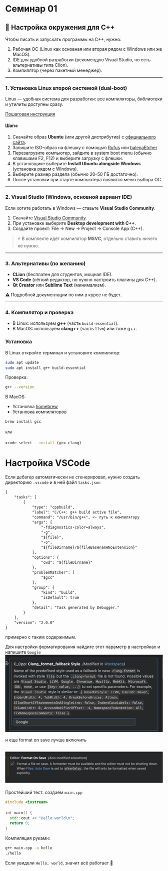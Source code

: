 # Семинар 01

## 🔧 Настройка окружения для C++

Чтобы писать и запускать программы на C++, нужно:

1. Рабочая ОС (Linux как основная или вторая рядом с Windows или же MacOS).
2. IDE для удобной разработки (рекомендую Visual Studio, но есть альтернативы типа Clion).
3. Компилятор (через пакетный менеджер).

---

### 1. Установка Linux второй системой (dual-boot)

Linux — удобная система для разработки: все компиляторы, библиотеки и утилиты доступны сразу.

[Пошаговая инструкция](https://ubuntu.com/tutorials/install-ubuntu-desktop#1-overview)

#### Шаги:

1. Скачайте образ **Ubuntu** (или другой дистрибутив) с [официального сайта](https://ubuntu.com/download/desktop).
2. Запишите ISO-образ на флешку с помощью [Rufus](https://rufus.ie/) или [balenaEtcher](https://etcher.balena.io)
3. Перезагрузите компьютер, зайдите в system boot menu (обычно клавишами F2, F12) и выберите загрузку с флешки.
4. В установщике выберите **Install Ubuntu alongside Windows** (установка рядом с Windows).
5. Выберите размер раздела (обычно 20–50 ГБ достаточно).
6. После установки при старте компьютера появится меню выбора ОС.

---

### 2. Visual Studio (Windows, основной вариант IDE)

Если хотите работать в Windows — ставьте **Visual Studio Community**.

1. Скачайте [Visual Studio Community](https://visualstudio.microsoft.com/vs/community/).
2. При установке выберите **Desktop development with C++**.
3. Создайте проект: File → New → Project → Console App (C++).

> ⚡ В комплекте идёт компилятор **MSVC**, отдельно ставить ничего не нужно.

---

### 3. Альтернативы (по желанию)

* **CLion** (бесплатен для студентов, мощная IDE).
* **VS Code** (лёгкий редактор, но нужно настроить плагины для C++).
* **Qt Creator** или **Sublime Text** (минимализм).

⚠️ Подробной документации по ним в курсе не будет.

---

### 4. Компилятор и проверка

* В Linux: используем **g++** (часть `build-essential`).
* В MacOS: используем **clang++** (часть `llvm`) или тоже g++.

### Установка

В Linux откройте терминал и установите компилятор:

```bash
sudo apt update
sudo apt install g++ build-essential
```

Проверка:

```bash
g++ --version
```

В MacOS:

- Установка [homebrew](https://brew.sh/ru/)
- Установка компиляторов 

```bash
brew install gcc

или

xcode-select --install (для clang)
```


# Настройка VSCode 

Если дебагер автоматически не сгенерировал, нужно создать директорию `.vscode` и в ней файл `tasks.json`

```
{
    "tasks": [
        {
            "type": "cppbuild",
            "label": "C/C++: g++ build active file",
            "command": "/usr/bin/g++", <- путь к компилятору
            "args": [
                "-fdiagnostics-color=always",
                "-g",
                "${file}",
                "-o",
                "${fileDirname}/${fileBasenameNoExtension}"
            ],
            "options": {
                "cwd": "${fileDirname}"
            },
            "problemMatcher": [
                "$gcc"
            ],
            "group": {
                "kind": "build",
                "isDefault": true
            },
            "detail": "Task generated by Debugger."
        }
    ],
    "version": "2.0.0"
}
```
примерно с таким содержимым. 

Для настройки форматирования найдите этот параметр в настройках и напишите `Google` 
![alt text](pics/image.png)

и еще format on save лучше включить 

![alt text](pics/image-1.png)
---
Простейший тест: создаём `main.cpp`

```cpp
#include <iostream>

int main() {
  std::cout << "Hello world\n";
  return 0;
}
```

Компиляция руками:

```bash
g++ main.cpp -o hello
./hello
```

Если увидели `Hello, world`, значит всё работает 🎉

